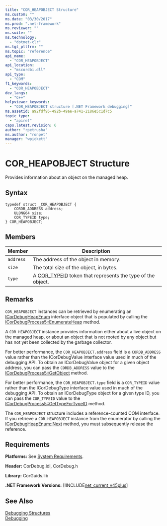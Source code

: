 ```yaml
---
title: "COR_HEAPOBJECT Structure"
ms.custom: ""
ms.date: "03/30/2017"
ms.prod: ".net-framework"
ms.reviewer: ""
ms.suite: ""
ms.technology: 
  - "dotnet-clr"
ms.tgt_pltfrm: ""
ms.topic: "reference"
api_name: 
  - "COR_HEAPOBJECT"
api_location: 
  - "mscordbi.dll"
api_type: 
  - "COM"
f1_keywords: 
  - "COR_HEAPOBJECT"
dev_langs: 
  - "C++"
helpviewer_keywords: 
  - "COR_HEAPOBJECT structure [.NET Framework debugging]"
ms.assetid: a92fdf95-492b-49ae-a741-2186e5c1d7c5
topic_type: 
  - "apiref"
caps.latest.revision: 6
author: "rpetrusha"
ms.author: "ronpet"
manager: "wpickett"
---
```

# COR_HEAPOBJECT Structure
Provides information about an object on the managed heap.  
  
## Syntax  
  
```  
typedef struct _COR_HEAPOBJECT {  
    CORDB_ADDRESS address;    
    ULONG64 size;             
    COR_TYPEID type;          
} COR_HEAPOBJECT;  
```  
  
## Members  
  
|Member|Description|  
|------------|-----------------|  
|`address`|The address of the object in memory.|  
|`size`|The total size of the object, in bytes.|  
|`type`|A [COR_TYPEID](../../../../docs/framework/unmanaged-api/debugging/cor-typeid-structure.md) token that represents the type of the object.|  
  
## Remarks  
 `COR_HEAPOBJECT` instances can be retrieved by enumerating an [ICorDebugHeapEnum](../../../../docs/framework/unmanaged-api/debugging/icordebugheapenum-interface.md) interface object that is populated by calling the [ICorDebugProcess5::EnumerateHeap](../../../../docs/framework/unmanaged-api/debugging/icordebugprocess5-enumerateheap-method.md) method.  
  
 A `COR_HEAPOBJECT` instance provides information either about a live object on the managed heap, or about an object that is not rooted by any object but has not yet been collected by the garbage collector.  
  
 For better performance, the `COR_HEAPOBJECT.address` field is a `CORDB_ADDRESS` value rather than the ICorDebugValue interface value used in much of the debugging API. To obtain an ICorDebugValue object for a given object address, you can pass the `CORDB_ADDRESS` value to the [ICorDebugProcess5::GetObject](../../../../docs/framework/unmanaged-api/debugging/icordebugprocess5-getobject-method.md) method.  
  
 For better performance, the `COR_HEAPOBJECT.type` field is a `COR_TYPEID` value rather than the ICorDebugType interface value used in much of the debugging API. To obtain an ICorDebugType object for a given type ID, you can pass the `COR_TYPEID` value to the [ICorDebugProcess5::GetTypeForTypeID](../../../../docs/framework/unmanaged-api/debugging/icordebugprocess5-gettypefortypeid-method.md) method.  
  
 The `COR_HEAPOBJECT` structure includes a reference-counted COM interface. If you retrieve a `COR_HEAPOBJECT` instance from the enumerator by calling the [ICorDebugHeapEnum::Next](../../../../docs/framework/unmanaged-api/debugging/icordebugheapenum-next-method.md) method, you must subsequently release the reference.  
  
## Requirements  
 **Platforms:** See [System Requirements](../../../../docs/framework/get-started/system-requirements.md).  
  
 **Header:** CorDebug.idl, CorDebug.h  
  
 **Library:** CorGuids.lib  
  
 **.NET Framework Versions:** [!INCLUDE[net_current_v45plus](../../../../includes/net-current-v45plus-md.md)]  
  
## See Also  
 [Debugging Structures](../../../../docs/framework/unmanaged-api/debugging/debugging-structures.md)   
 [Debugging](../../../../docs/framework/unmanaged-api/debugging/index.md)
